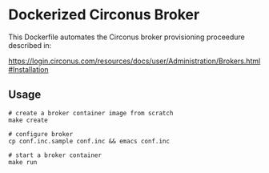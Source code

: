 # Dockerized Circonus Broker

This Dockerfile automates the Circonus broker provisioning proceedure described in:

https://login.circonus.com/resources/docs/user/Administration/Brokers.html#Installation

## Usage

```
# create a broker container image from scratch
make create

# configure broker
cp conf.inc.sample conf.inc && emacs conf.inc

# start a broker container
make run
```
